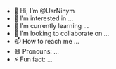 - 👋 Hi, I’m @UsrNinym
- 👀 I’m interested in ...
- 🌱 I’m currently learning ...
- 💞️ I’m looking to collaborate on ...
- 📫 How to reach me ...
- 😄 Pronouns: ...
- ⚡ Fun fact: ...

<!---
UsrNinym/UsrNinym is a ✨ special ✨ repository because its `README.md` (this file) appears on your GitHub profile.
You can click the Preview link to take a look at your changes.
--->
